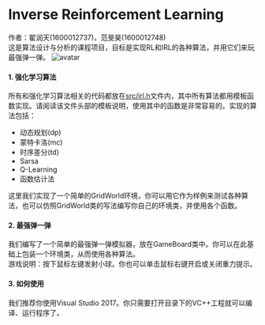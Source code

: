 # Inverse Reinforcement Learning
作者：翟润天(1600012737)，范旻昊(1600012748)  
这是算法设计与分析的课程项目，目标是实现RL和IRL的各种算法，并用它们来玩最强弹一弹。
![avatar](http://www.runtianz.cn/img/tytgif.gif)
#### 1. 强化学习算法
所有和强化学习算法相关的代码都放在<a href="https://github.com/RuntianZ/IRL/blob/master/src/irl.h">src/irl.h</a>文件内，其中所有算法都用模板函数实现。请阅读该文件头部的模板说明，使用其中的函数是非常容易的。实现的算法包括：
+ 动态规划(dp)
+ 蒙特卡洛(mc)
+ 时序差分(td)
+ Sarsa
+ Q-Learning
+ 函数估计法
  
这里我们实现了一个简单的GridWorld环境，你可以用它作为样例来测试各种算法，也可以仿照GridWorld类的写法编写你自己的环境类，并使用各个函数。  
#### 2. 最强弹一弹
我们编写了一个简单的最强弹一弹模拟器，放在GameBoard类中。你可以在此基础上包装一个环境类，从而使用各种算法。  
游戏说明：按下鼠标左键发射小球。你也可以单击鼠标右键开启或关闭重力提示。  
#### 3. 如何使用
我们推荐你使用Visual Studio 2017。你只需要打开目录下的VC++工程就可以编译、运行程序了。
